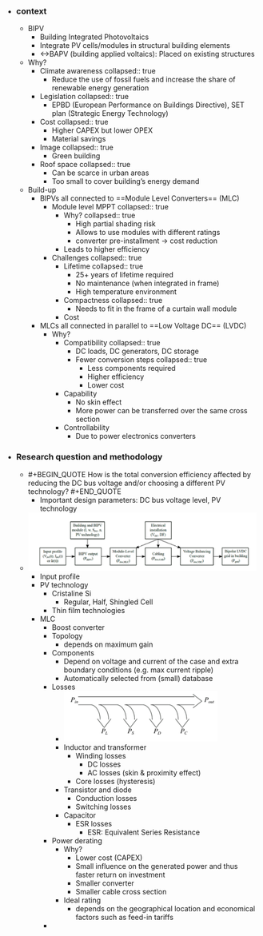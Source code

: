 - ### context
	- BIPV
		- Building Integrated Photovoltaics
		- Integrate PV cells/modules in structural building elements
		- <->BAPV (building applied voltaics): Placed on existing structures
	- Why?
		- Climate awareness
		  collapsed:: true
			- Reduce the use of fossil fuels and increase the share of renewable energy generation
		- Legislation
		  collapsed:: true
			- EPBD (European
			  Performance on Buildings Directive), SET plan (Strategic Energy Technology)
		- Cost
		  collapsed:: true
			- Higher CAPEX but lower OPEX
			- Material savings
		- Image
		  collapsed:: true
			- Green building
		- Roof space
		  collapsed:: true
			- Can be scarce in urban areas
			- Too small to cover building’s energy demand
	- Build-up
		- BIPVs all connected to ==Module Level Converters== (MLC)
			- Module level MPPT
			  collapsed:: true
				- Why?
				  collapsed:: true
					- High partial shading risk
					- Allows to use modules with different ratings
					- converter pre-installment -> cost reduction
				- Leads to higher efficiency
			- Challenges
			  collapsed:: true
				- Lifetime
				  collapsed:: true
					- 25+ years of lifetime required
					- No maintenance (when integrated in frame)
					- High temperature environment
				- Compactness
				  collapsed:: true
					- Needs to fit in the frame of a curtain wall module
				- Cost
		- MLCs all connected in parallel to ==Low Voltage DC== (LVDC)
			- Why?
				- Compatibility
				  collapsed:: true
					- DC loads, DC generators, DC storage
					- Fewer conversion steps
					  collapsed:: true
						- Less components required
						- Higher efficiency
						- Lower cost
				- Capability
					- No skin effect
					- More power can be transferred over the same cross section
				- Controllability
					- Due to power electronics converters
- ### Research question and methodology
	- #+BEGIN_QUOTE
	  How is the total conversion efficiency affected by reducing the DC bus voltage and/or choosing a different PV technology?
	  #+END_QUOTE
		- Important design parameters: DC bus voltage level, PV technology
	- ![image.png](../assets/image_1681285206277_0.png)
		- Input profile
		- PV technology
			- Cristaline Si
				- Regular, Half, Shingled Cell
			- Thin film technologies
		- MLC
			- Boost converter
			- Topology
				- depends on maximum gain
			- Components
				- Depend on voltage and current of the case and extra boundary conditions (e.g. max current ripple)
				- Automatically selected from (small) database
			- Losses
				- ![image.png](../assets/image_1681286215180_0.png)
				- Inductor and transformer
					- Winding losses
						- DC losses
						- AC losses (skin & proximity effect)
					- Core losses (hysteresis)
				- Transistor and diode
					- Conduction losses
					- Switching losses
				- Capacitor
					- ESR losses
						- ESR: Equivalent Series Resistance
			- Power derating
				- Why?
					- Lower cost (CAPEX)
					- Small influence on the generated power and thus faster return on investment
					- Smaller converter
					- Smaller cable cross section
				- Ideal rating
					- depends on the geographical location and economical factors such as feed-in tariffs
			-